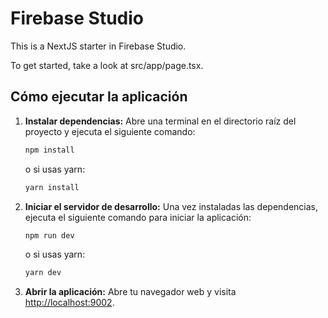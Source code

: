 # Firebase Studio

This is a NextJS starter in Firebase Studio.

To get started, take a look at src/app/page.tsx.

## Cómo ejecutar la aplicación

1. **Instalar dependencias:**
   Abre una terminal en el directorio raíz del proyecto y ejecuta el siguiente comando:
   ```bash
   npm install
   ```
   o si usas yarn:
   ```bash
   yarn install
   ```

2. **Iniciar el servidor de desarrollo:**
   Una vez instaladas las dependencias, ejecuta el siguiente comando para iniciar la aplicación:
   ```bash
   npm run dev
   ```
   o si usas yarn:
   ```bash
   yarn dev
   ```

3. **Abrir la aplicación:**
   Abre tu navegador web y visita [http://localhost:9002](http://localhost:9002).
